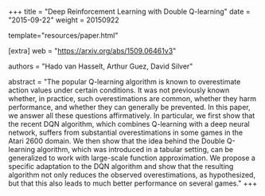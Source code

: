 +++
title = "Deep Reinforcement Learning with Double Q-learning"
date = "2015-09-22"
weight = 20150922

template="resources/paper.html"

[extra]
web = "https://arxiv.org/abs/1509.06461v3"

authors = "Hado van Hasselt, Arthur Guez, David Silver"

abstract = "The popular Q-learning algorithm is known to overestimate action values under certain conditions. It was not previously known whether, in practice, such overestimations are common, whether they harm performance, and whether they can generally be prevented. In this paper, we answer all these questions affirmatively. In particular, we first show that the recent DQN algorithm, which combines Q-learning with a deep neural network, suffers from substantial overestimations in some games in the Atari 2600 domain. We then show that the idea behind the Double Q-learning algorithm, which was introduced in a tabular setting, can be generalized to work with large-scale function approximation. We propose a specific adaptation to the DQN algorithm and show that the resulting algorithm not only reduces the observed overestimations, as hypothesized, but that this also leads to much better performance on several games."
+++